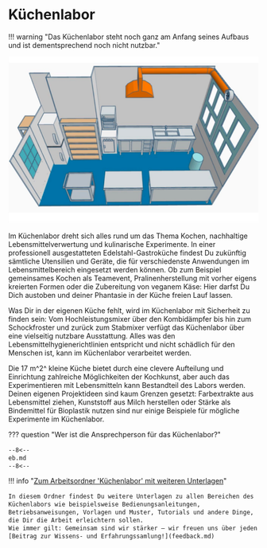 # Küchenlabor

!!! warning "Das Küchenlabor steht noch ganz am Anfang seines Aufbaus und ist dementsprechend noch nicht nutzbar."

![Ein 3D-Modell, das die Planung für unser zukünftiges Küchenlabor darstellt. @RUB-Makerspace: Küchenlabor (CC BY-SA 4.0)](medien/RUB-Makerspace_Kuechenlabor_CC-BY-SA-40.jpg)

Im Küchenlabor dreht sich alles rund um das Thema Kochen, nachhaltige Lebensmittelverwertung und kulinarische Experimente. In einer professionell ausgestatteten Edelstahl-Gastroküche findest Du zukünftig sämtliche Utensilien und Geräte, die für verschiedenste Anwendungen im Lebensmittelbereich eingesetzt werden können. Ob zum Beispiel gemeinsames Kochen als Teamevent, Pralinenherstellung mit vorher eigens kreierten Formen oder die Zubereitung von veganem Käse: Hier darfst Du Dich austoben und deiner Phantasie in der Küche freien Lauf lassen.  
  
Was Dir in der eigenen Küche fehlt, wird im Küchenlabor mit Sicherheit zu finden sein: Vom Hochleistungsmixer über den Kombidämpfer bis hin zum Schockfroster und zurück zum Stabmixer verfügt das Küchenlabor über eine vielseitig nutzbare Ausstattung. Alles was den Lebensmittelhygienerichtlinien entspricht und nicht schädlich für den Menschen ist, kann im Küchenlabor verarbeitet werden.  
  
Die 17 m^2^ kleine Küche bietet durch eine clevere Aufteilung und Einrichtung zahlreiche Möglichkeiten der Kochkunst, aber auch das Experimentieren mit Lebensmitteln kann Bestandteil des Labors werden. Deinen eigenen Projektideen sind kaum Grenzen gesetzt: Farbextrakte aus Lebensmittel ziehen, Kunststoff aus Milch herstellen oder Stärke als Bindemittel für Bioplastik nutzen sind nur einige Beispiele für mögliche Experimente im Küchenlabor.

??? question "Wer ist die Ansprechperson für das Küchenlabor?"
	
	--8<--
	eb.md
	--8<--

!!! info "[Zum Arbeitsordner 'Küchenlabor' mit weiteren Unterlagen](https://ruhr-uni-bochum.sciebo.de/s/VuFDh7eChe6z1v7?path=%2FKüchenlabor)"

    In diesem Ordner findest Du weitere Unterlagen zu allen Bereichen des Küchenlabors wie beispielsweise Bedienungsanleitungen, Betriebsanweisungen, Vorlagen und Muster, Tutorials und andere Dinge, die Dir die Arbeit erleichtern sollen. 
    Wie immer gilt: Gemeinsam sind wir stärker – wir freuen uns über jeden [Beitrag zur Wissens- und Erfahrungssamlung!](feedback.md)